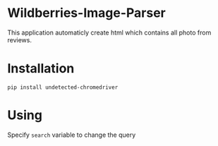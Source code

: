 # Wildberries-Image-Parser

This application automaticly create html which contains all photo from reviews.

# Installation
```pip install undetected-chromedriver```

# Using
Specify ```search``` variable to change the query

